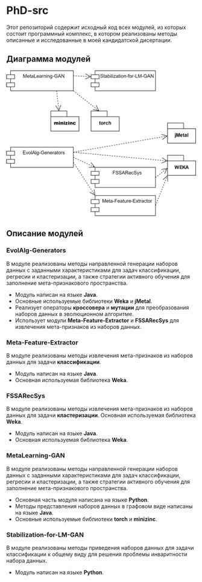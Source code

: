 # PhD-src
Этот репозиторий содержит исходный код всех модулей, из которых состоит программный комплекс, в котором реализованы методы описанные и исследованные в моей кандидатской дисертации.

## Диаграмма модулей
![](https://raw.githubusercontent.com/AlexZabashta/PhD-src/main/modules.png)

## Описание модулей
### EvolAlg-Generators
В модуле реализованы методы направленной генерации наборов данных с заданными характеристиками для задач классификации, регресии и кластеризации, а также стратегии активного обучения для заполнение мета-признакового пространства.
* Модуль написан на языке **Java**.
* Основные используемые библиотеки **Weka** и **jMetal**.
* Реализует операторы **кроссовера** и **мутации** для преобразования наборов данных в эволюционном алгоритме.
* Использует модули **Meta-Feature-Extractor** и **FSSARecSys** для извлечения мета-признаков из наборов данных.

### Meta-Feature-Extractor
В модуле реализованы методы извлечения мета-признаков из наборов данных для задачи **классификации**.
* Модуль написан на языке **Java**.
* Основная используемая библиотека **Weka**.

### FSSARecSys
В модуле реализованы методы извлечения мета-признаков из наборов данных для задачи **кластеризации**. Основная используемая библиотека **Weka**.
* Модуль написан на языке **Java**.
* Основная используемая библиотека **Weka**.

### MetaLearning-GAN
В модуле реализованы методы направленной генерации наборов данных с заданными характеристиками для задач классификации, регресии и кластеризации, а также стратегии активного обучения для заполнение мета-признакового пространства.
* Основная часть модуля написана на языке **Python**.
* Методы представления наборов данных в графовом виде написаны на языке **Java**.
* Основные используемые библиотеки **torch** и **minizinc**.

### Stabilization-for-LM-GAN
В модуле реализованы методы приведения наборов данных для задачи классификации к общему виду для решения проблемы инваритности набора данных.
* Модуль написан на языке **Python**.
